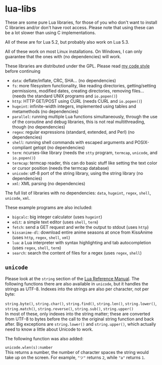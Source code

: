 # lua-libs
These are some pure Lua libraries, for those of you who don't want to install C libraries and/or don't have root access. Please note that using these can be a lot slower than using C implementations.

All of these are for Lua 5.2, but probably also work on Lua 5.3.

All of these work on most Linux installations. On Windows, I can only guarantee that the ones with (no dependencies) will work.

These libraries are distributed under the GPL. Please read [my code style](style.md) before continuing

- `data`: deflate/inflate, CRC, SHA... (no dependencies)
- `fs`: more filesystem functionality, like reading directories, getting/setting permissions, modified dates, creating directories, removing files... (needs the standard UNIX programs and `io.popen()`)
- `http`: HTTP GET/POST using CURL (needs CURL and `io.popen()`)
- `hugeint`: infinite-width integers, implemented using tables and metamethods (no dependencies)
- `parallel`: running multiple Lua functions simultaneously, through the use of the coroutine and debug libraries, this is not real multithreading, though (no dependencies)
- `regex`: regular expressions (standard, extended, and Perl) (no dependencies)
- `shell`: running shell commands with escaped arguments and POSIX-compliant getopt (no dependencies)
- `term`: ncurses-like library (needs the `stty` program, `termcap`, `unicode`, and `io.popen()`)
- `termcap`: termcap reader, this can do basic stuff like setting the text color or cursor position (needs the termcap database)
- `unicode`: utf-8 port of the string library, using the string library (no dependencies)
- `xml`: XML parsing (no dependencies)

The full list of libraries with no dependencies: `data`, `hugeint`, `regex`, `shell`, `unicode`, `xml`.

These example programs are also included:

- `bigcalc`: big integer calculator (uses `hugeint`)
- `edit`: a simple text editor (uses `shell`, `term`)
- `fetch`: send a GET request and write the output to stdout (uses `http`)
- `kissanime-dl`: download entire anime seasons at once from KissAnime (uses `http`, `regex`, `shell`, `xml`)
- `lua`: a Lua interpreter with syntax highlighting and tab autocompletion (uses `regex`, `shell`, `term`)
- `search`: search the content of files for a regex (uses `regex`, `shell`)


## `unicode`

Please look at the `string` section of the [Lua Reference Manual](https://www.lua.org/manual/5.2/manual.html#6.4). The following functions there are also available in `unicode`, but it handles the strings as UTF-8. Indexes into the strings are also per character, not per byte:

`string.byte()`, `string.char()`, `string.find()`, `string.len()`, `string.lower()`, `string.match()`, `string.reverse()`, `string.sub()`, `string.upper()`\
In most of these, only indexes into the string matter; these are converted from UTF-8 to bytes before the call to the original string function and back after. Big exceptions are `string.lower()` and `string.upper()`, which actually need to know a little about Unicode to work.

The following function was also added:

`unicode.wlen(s):number`\
This returns a number, the number of character spaces the string would take up on the screen. For example, `"ツ"` returns `2`, while `"a"` returns `1`.
